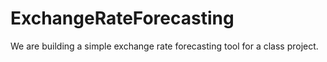 # ExchangeRateForecasting
We are building a simple exchange rate forecasting tool for a class project.
